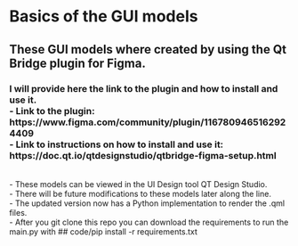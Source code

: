 <h1> Basics of the GUI models </h1>
<h2> These GUI models where created by using the Qt Bridge plugin for Figma. </h2>
<h3> I will provide here the link to the plugin and how to install and use it. 
 <br/>- Link to the plugin: https://www.figma.com/community/plugin/1167809465162924409
 <br/>- Link to instructions on how to install and use it: https://doc.qt.io/qtdesignstudio/qtbridge-figma-setup.html
 </h3>
<br/>- These models can be viewed in the UI Design tool QT Design Studio. 
<br/>- There will be future modifications to these models later along the line.
<br/>- The updated version now has a Python implementation to render the .qml files.
<br/>- After you git clone this repo you can download the requirements to run the main.py with  
##
<tab></tab> code/pip install -r requirements.txt 
